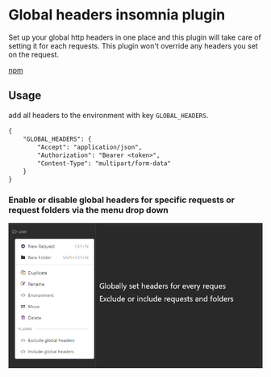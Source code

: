 # Global headers insomnia plugin

Set up your global http headers in one place and this plugin will take care of setting it for each requests. This plugin won't override any headers you set on the request.

[npm](https://www.npmjs.com/package/global-headers-insomnia)


## Usage

add all headers to the environment with key `GLOBAL_HEADERS`.

```
{
    "GLOBAL_HEADERS": {
        "Accept": "application/json",
        "Authorization": "Bearer <token>",
        "Content-Type": "multipart/form-data"
    }
}
```

### **Enable or disable global headers for specific requests or request folders  via the menu drop down**

![Enable or disable global headers menu screenshot](https://raw.githubusercontent.com/AnvarNazar/insomnia-plugin-global-headers/master/cover.png)